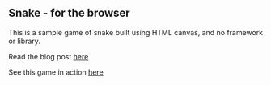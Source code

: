 ## Snake - for the browser

This is a sample game of snake built using HTML canvas, and no framework or library.

Read the blog post [here](https://www.sohamkamani.com/blog/architecture/2018-12-08-how-games-are-programmed/)

See this game in action [here](https://sohamkamani.github.io/blog-example__snake/)